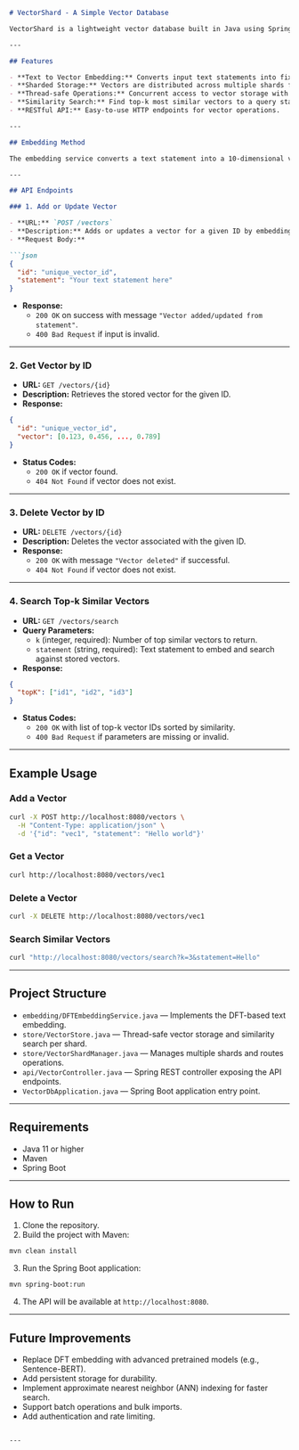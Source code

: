```markdown
# VectorShard - A Simple Vector Database

VectorShard is a lightweight vector database built in Java using Spring Boot and Maven. It supports storing, retrieving, deleting, and searching vectors derived from text statements. The vectors are generated using a Discrete Fourier Transform (DFT)-based embedding of input text, providing a simple yet effective way to convert text into fixed-length numeric vectors.

---

## Features

- **Text to Vector Embedding:** Converts input text statements into fixed-length vectors using a DFT-based embedding.
- **Sharded Storage:** Vectors are distributed across multiple shards for scalability.
- **Thread-safe Operations:** Concurrent access to vector storage with proper locking.
- **Similarity Search:** Find top-k most similar vectors to a query statement using cosine similarity.
- **RESTful API:** Easy-to-use HTTP endpoints for vector operations.

---

## Embedding Method

The embedding service converts a text statement into a 10-dimensional vector by computing the Discrete Fourier Transform (DFT) of the character codes of the string. The resulting vector is normalized to unit length. This approach captures frequency-domain features of the text, providing a simple semantic representation.

---

## API Endpoints

### 1. Add or Update Vector

- **URL:** `POST /vectors`
- **Description:** Adds or updates a vector for a given ID by embedding the provided text statement.
- **Request Body:**

```json
{
  "id": "unique_vector_id",
  "statement": "Your text statement here"
}
```

- **Response:**
  - `200 OK` on success with message `"Vector added/updated from statement"`.
  - `400 Bad Request` if input is invalid.

---

### 2. Get Vector by ID

- **URL:** `GET /vectors/{id}`
- **Description:** Retrieves the stored vector for the given ID.
- **Response:**

```json
{
  "id": "unique_vector_id",
  "vector": [0.123, 0.456, ..., 0.789]
}
```

- **Status Codes:**
  - `200 OK` if vector found.
  - `404 Not Found` if vector does not exist.

---

### 3. Delete Vector by ID

- **URL:** `DELETE /vectors/{id}`
- **Description:** Deletes the vector associated with the given ID.
- **Response:**
  - `200 OK` with message `"Vector deleted"` if successful.
  - `404 Not Found` if vector does not exist.

---

### 4. Search Top-k Similar Vectors

- **URL:** `GET /vectors/search`
- **Query Parameters:**
  - `k` (integer, required): Number of top similar vectors to return.
  - `statement` (string, required): Text statement to embed and search against stored vectors.
- **Response:**

```json
{
  "topK": ["id1", "id2", "id3"]
}
```

- **Status Codes:**
  - `200 OK` with list of top-k vector IDs sorted by similarity.
  - `400 Bad Request` if parameters are missing or invalid.

---

## Example Usage

### Add a Vector

```bash
curl -X POST http://localhost:8080/vectors \
  -H "Content-Type: application/json" \
  -d '{"id": "vec1", "statement": "Hello world"}'
```

### Get a Vector

```bash
curl http://localhost:8080/vectors/vec1
```

### Delete a Vector

```bash
curl -X DELETE http://localhost:8080/vectors/vec1
```

### Search Similar Vectors

```bash
curl "http://localhost:8080/vectors/search?k=3&statement=Hello"
```

---

## Project Structure

- `embedding/DFTEmbeddingService.java` — Implements the DFT-based text embedding.
- `store/VectorStore.java` — Thread-safe vector storage and similarity search per shard.
- `store/VectorShardManager.java` — Manages multiple shards and routes operations.
- `api/VectorController.java` — Spring REST controller exposing the API endpoints.
- `VectorDbApplication.java` — Spring Boot application entry point.

---

## Requirements

- Java 11 or higher
- Maven
- Spring Boot

---

## How to Run

1. Clone the repository.
2. Build the project with Maven:

```bash
mvn clean install
```

3. Run the Spring Boot application:

```bash
mvn spring-boot:run
```

4. The API will be available at `http://localhost:8080`.

---

## Future Improvements

- Replace DFT embedding with advanced pretrained models (e.g., Sentence-BERT).
- Add persistent storage for durability.
- Implement approximate nearest neighbor (ANN) indexing for faster search.
- Support batch operations and bulk imports.
- Add authentication and rate limiting.

```

---
